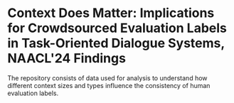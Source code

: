 # Context Does Matter: Implications for Crowdsourced Evaluation Labels in Task-Oriented Dialogue Systems, NAACL'24 Findings
The repository consists of data used for analysis to understand how different context sizes and types influence the consistency of human evaluation labels.
